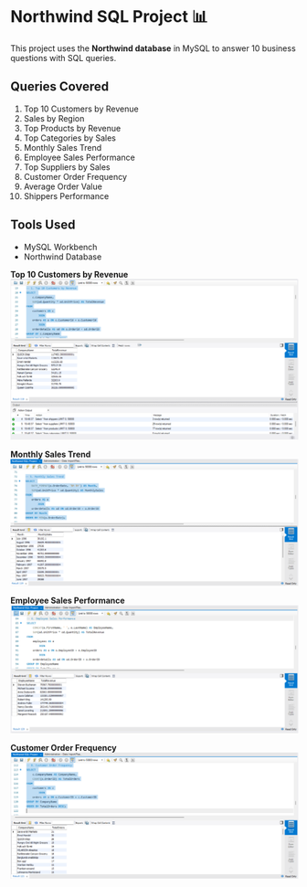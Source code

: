 # Northwind SQL Project 📊

This project uses the **Northwind database** in MySQL to answer 10 business questions with SQL queries.

## Queries Covered
1. Top 10 Customers by Revenue
2. Sales by Region
3. Top Products by Revenue
4. Top Categories by Sales
5. Monthly Sales Trend
6. Employee Sales Performance
7. Top Suppliers by Sales
8. Customer Order Frequency
9. Average Order Value
10. Shippers Performance

## Tools Used
- MySQL Workbench
- Northwind Database
  
**Top 10 Customers by Revenue**  
![Top Customers](images/Top%20Customers.png)  

**Monthly Sales Trend**  
![Monthly Sales](images/Monthly%20Sales%20Trend.png)  

**Employee Sales Performance**  
![Employee Sales](images/Employee%20Sales%20Performance.png)  

**Customer Order Frequency**  
![Customer Orders](images/Customer%20Order%20Frequency%20.png)  
